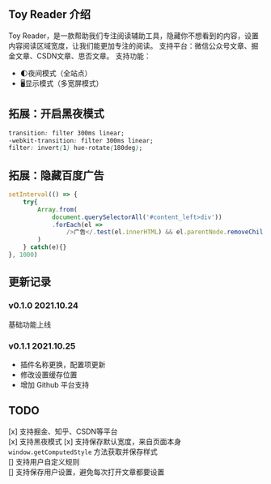 ## Toy Reader 介绍
Toy Reader，是一款帮助我们专注阅读辅助工具，隐藏你不想看到的内容，设置内容阅读区域宽度，让我们能更加专注的阅读。
支持平台：微信公众号文章、掘金文章、CSDN文章、思否文章。
支持功能：
- 🌓夜间模式（全站点）
- 🖥显示模式（多宽屏模式）

## 拓展：开启黑夜模式

```css
transition: filter 300ms linear;
-webkit-transition: filter 300ms linear;
filter: invert(1) hue-rotate(180deg);
```

## 拓展：隐藏百度广告
```js
setInterval(() => {
    try{
        Array.from(
            document.querySelectorAll('#content_left>div'))
            .forEach(el => 
                />广告</.test(el.innerHTML) && el.parentNode.removeChild(el)
        )
    } catch(e){}
}, 1000)
```

## 更新记录
### v0.1.0 2021.10.24
基础功能上线

### v0.1.1 2021.10.25
- 插件名称更换，配置项更新
- 修改设置缓存位置
- 增加 Github 平台支持

## TODO

[x] 支持掘金、知乎、CSDN等平台  
[x] 支持黑夜模式 
[x] 支持保存默认宽度，来自页面本身 `window.getComputedStyle` 方法获取并保存样式  
[] 支持用户自定义规则  
[] 支持保存用户设置，避免每次打开文章都要设置  